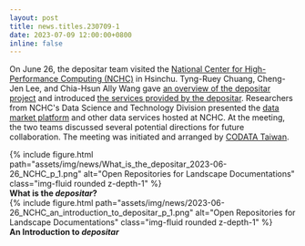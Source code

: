 ```yaml
---
layout: post
title: news.titles.230709-1
date: 2023-07-09 12:00:00+0800
inline: false
---
```


On June 26, the depositar team visited the [National Center for High-Performance Computing (NCHC)](https://www.nchc.org.tw/) in Hsinchu. Tyng-Ruey Chuang, Cheng-Jen Lee, and Chia-Hsun Ally Wang gave [an overview of the depositar project](https://m.odw.tw/u/trc/m/what-is-the-depositar/) and introduced [the services provided by the depositar](https://m.odw.tw/u/odw/m/2023-nchc-an-introduction-to-depositar/). Researchers from NCHC's Data Science and Technology Division presented the [data market platform](https://scidm.nchc.org.tw/) and other data services hosted at NCHC. At the meeting, the two teams discussed several potential directions for future collaboration. The meeting was initiated and arranged by [CODATA Taiwan](https://codata.sinica.edu.tw/).

<div class="row">
    <div class="col-sm mt-3 mt-md-0">
        {% include figure.html path="assets/img/news/What_is_the_depositar_2023-06-26_NCHC_p_1.png" alt="Open Repositories for Landscape Documentations" class="img-fluid rounded z-depth-1" %}
    </div>
</div>
<div class="caption">
    <b>What is the <em>depositar</em>? </b>
</div>

<div class="row">
    <div class="col-sm mt-3 mt-md-0">
        {% include figure.html path="assets/img/news/2023-06-26_NCHC_an_introduction_to_depositar_p_1.png" alt="Open Repositories for Landscape Documentations" class="img-fluid rounded z-depth-1" %}
    </div>
</div>
<div class="caption">
    <b>An Introduction to <em>depositar</em></b>
</div>
